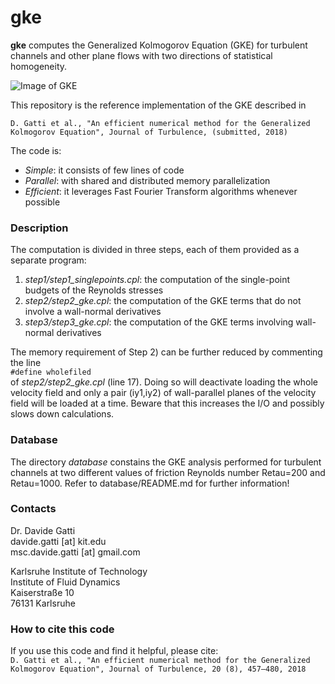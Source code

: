 # gke
**gke** computes the Generalized Kolmogorov Equation (GKE) for turbulent channels and other plane flows with two directions of statistical homogeneity.  


![Image of GKE](https://github.com/davecats/gke/blob/master/.image.png) 

This repository is the reference implementation of the GKE described in

``` D. Gatti et al., "An efficient numerical method for the Generalized Kolmogorov Equation", Journal of Turbulence, (submitted, 2018) ```

The code is:
* *Simple*: it consists of few lines of code 
* *Parallel*: with shared and distributed memory parallelization
* *Efficient*: it leverages Fast Fourier Transform algorithms whenever possible


### Description

The computation is divided in three steps, each of them provided as a separate program:
1) *step1/step1_singlepoints.cpl*: the computation of the single-point budgets of the Reynolds stresses
2) *step2/step2_gke.cpl*: the computation of the GKE terms that do not involve a wall-normal derivatives
3) *step3/step3_gke.cpl*: the computation of the GKE terms involving wall-normal derivatives

The memory requirement of Step 2) can be further reduced by commenting the line  
```#define wholefiled```  
of *step2/step2_gke.cpl* (line 17). Doing so will deactivate loading the whole velocity field and only a pair (iy1,iy2) of wall-parallel planes of the velocity field will be loaded at a time. Beware that this increases the I/O and possibly slows down calculations.

### Database

The directory *database* constains the GKE analysis performed for turbulent channels at two different values of friction Reynolds number Retau=200 and Retau=1000. Refer to database/README.md for further information! 

### Contacts

Dr. Davide Gatti  
davide.gatti [at] kit.edu  
msc.davide.gatti [at] gmail.com  

Karlsruhe Institute of Technology  
Institute of Fluid Dynamics  
Kaiserstraße 10  
76131 Karlsruhe  

### How to cite this code

If you use this code and find it helpful, please cite:  
``` D. Gatti et al., "An efficient numerical method for the Generalized Kolmogorov Equation", Journal of Turbulence, 20 (8), 457–480, 2018 ```
